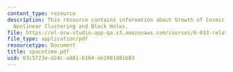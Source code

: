```yaml
---
content_type: resource
description: This resource contains information about Growth of Cosmic Structure,
  Nonlinear Clustering and Black Holes.
file: https://ol-ocw-studio-app-qa.s3.amazonaws.com/courses/8-033-relativity-fall-2006/03c5723ed24ca881b164eb1901d81b83_spacetime.pdf
file_type: application/pdf
resourcetype: Document
title: spacetime.pdf
uid: 03c5723e-d24c-a881-b164-eb1901d81b83
---
```

